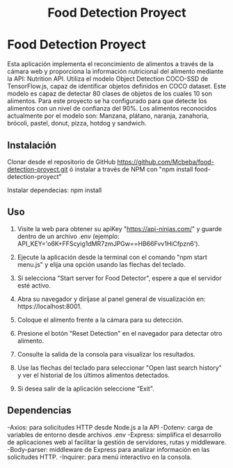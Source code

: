 <h1 align="center"> Food Detection Proyect </h1>

# Food Detection Proyect 
Esta aplicación implementa el reconcimiento de alimentos a través de la cámara web y proporciona la información nutricional del alimento mediante la API: Nutrition API. Utiliza el modelo Object Detection COCO-SSD de TensorFlow.js, capaz de identificar objetos definidos en COCO dataset. Este modelo es capaz de detectar 80 clases de objetos de los cuales 10 son alimentos. Para este proyecto se ha configurado para que detecte los alimentos con un nivel de confianza del 90%. Los alimentos reconocidos actualmente por el modelo son: Manzana, plátano, naranja, zanahoria, brócoli, pastel, donut, pizza, hotdog y sandwich.


## Instalación
Clonar desde el repositorio de GitHub https://github.com/Mcbeba/food-detection-proyect.git ó instalar a través de NPM con "npm install food-detection-proyect"

Instalar dependecias: npm install


## Uso

1. Visite la web para obtener su apiKey "https://api-ninjas.com/"  y guarde dentro de un archivo .env (ejemplo: API_KEY='o6K+FFScyig1dMR7zmJPGw==HB66Fvv1HiCfpzn6').

2. Ejecute la aplicación desde la terminal con el comando "npm start menu.js" y elija una opción usando las flechas del teclado.

3. Si selecciona "Start server for Food Detector", espere a que el servidor esté activo.

3. Abra su navegador y diríjase al panel general de visualización en: https://localhost:8001.

4. Coloque el alimento frente a la cámara para su detección.

5. Presione el botón "Reset Detection" en el navegador para detectar otro alimento. 

6. Consulte la salida de la consola para visualizar los resultados.

7. Use las flechas del teclado para seleccionar "Open last search history" y ver el historial de los últimos alimentos detectados.

8. Si desea salir de la aplicación seleccione "Exit".


## Dependencias

-Axios: para solicitudes HTTP desde Node.js a la API
-Dotenv: carga de variables de entorno desde archivos .env
-Express: simplifica el desarrollo de aplicaciones web al facilitar la gestión de servidores, rutas  y middleware.
-Body-parser: middleware de Express para analizar información en las solicitudes HTTP.
-Inquirer: para menú interactivo en la consola. 


